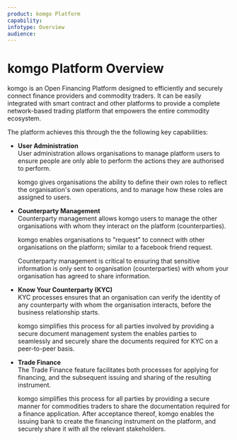 ```yaml
---
product: komgo Platform
capability: 
infotype: Overview
audience: 
---
```


# komgo Platform Overview

komgo is an Open Financing Platform designed to efficiently and securely connect finance providers and commodity traders. It can be easily integrated with smart contract and other platforms to provide a complete network-based trading platform that empowers the entire commodity ecosystem.

The platform achieves this through the the following key capabilities:

* **User Administration**  
  User administration allows organisations to manage platform users to ensure people are only able to perform the actions they are authorised to perform.

  komgo gives organisations the ability to define their own roles to reflect the organisation's own operations, and to manage how these roles are assigned to users.

* **Counterparty Management**  
  Counterparty management allows komgo users to manage the other organisations with whom they interact on the platform \(counterparties\).

  komgo enables organisations to "request" to connect with other organisations on the platform; similar to a facebook friend request.

  Counterparty management is critical to ensuring that sensitive information is only sent to organisation \(counterparties\) with whom your organisation has agreed to share information.

* **Know Your Counterparty \(KYC\)**  
  KYC processes ensures that an organisation can verify the identity of any counterparty with whom the organisation interacts, before the business relationship starts.

  komgo simplifies this process for all parties involved by providing a secure document management system the enables parties to seamlessly and securely share the documents required for KYC on a peer-to-peer basis.

* **Trade Finance**  
  The Trade Finance feature facilitates both processes for applying for financing, and the subsequent issuing and sharing of the resulting instrument.

  komgo simplifies this process for all parties by providing a secure manner for commodities traders to share the documentation required for a finance application. After acceptance thereof, komgo enables the issuing bank to create the financing instrument on the platform, and securely share it with all the relevant stakeholders.

